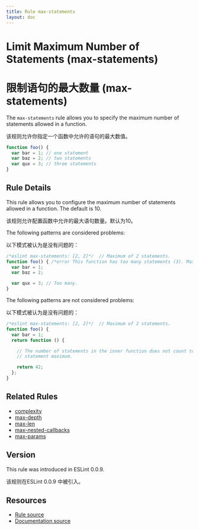 ```yaml
---
title: Rule max-statements
layout: doc
---
```

<!-- Note: No pull requests accepted for this file. See README.md in the root directory for details. -->
# Limit Maximum Number of Statements (max-statements)

# 限制语句的最大数量 (max-statements)

The `max-statements` rule allows you to specify the maximum number of statements allowed in a function.

该规则允许你指定一个函数中允许的语句的最大数值。

```js
function foo() {
  var bar = 1; // one statement
  var baz = 2; // two statements
  var qux = 3; // three statements
}
```

## Rule Details

This rule allows you to configure the maximum number of statements allowed in a function.  The default is 10.

该规则允许配置函数中允许的最大语句数量。默认为10。

The following patterns are considered problems:

以下模式被认为是没有问题的：

```js
/*eslint max-statements: [2, 2]*/  // Maximum of 2 statements.
function foo() { /*error This function has too many statements (3). Maximum allowed is 2.*/
  var bar = 1;
  var baz = 2;

  var qux = 3; // Too many.
}
```

The following patterns are not considered problems:

以下模式被认为是没有问题的：

```js
/*eslint max-statements: [2, 2]*/  // Maximum of 2 statements.
function foo() {
  var bar = 1;
  return function () {

    // The number of statements in the inner function does not count toward the
    // statement maximum.

    return 42;
  };
}
```

## Related Rules

* [complexity](complexity)
* [max-depth](max-depth)
* [max-len](max-len)
* [max-nested-callbacks](max-nested-callbacks)
* [max-params](max-params)

## Version

This rule was introduced in ESLint 0.0.9.

该规则在ESLint 0.0.9 中被引入。

## Resources

* [Rule source](https://github.com/eslint/eslint/tree/master/lib/rules/max-statements.js)
* [Documentation source](https://github.com/eslint/eslint/tree/master/docs/rules/max-statements.md)
